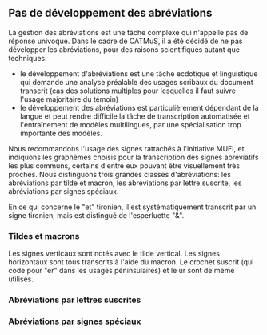 ## Pas de développement des abréviations

La gestion des abréviations est une tâche complexe qui n'appelle pas de réponse univoque. 
Dans le cadre de CATMuS, il a été décidé de ne pas développer les abréviations, pour des raisons
scientifiques autant que techniques:
- le développement d'abréviations est une tâche ecdotique et linguistique qui demande une analyse préalable
des usages scribaux du document transcrit (cas des solutions multiples pour lesquelles il faut suivre l'usage
  majoritaire du témoin)
- le développement des abréviations est particulièrement dépendant de la langue et peut rendre difficile 
la tâche de transcription automatisée et l'entraînement de modèles multilingues, par une spécialisation trop importante 
  des modèles.
  
Nous recommandons l'usage des signes rattachés à l'initiative MUFI, et indiquons les graphèmes choisis
pour la transcription des signes abréviatifs les plus communs, certains d'entre eux pouvant être visuellement très 
proches. Nous distinguons trois grandes classes d'abréviations: les abréviations par tilde et macron, les abréviations 
par lettre suscrite, les abréviations par signes spéciaux.

En ce qui concerne le "et" tironien, il est systématiquement transcrit par un signe tironien, mais est distingué de 
l'esperluette "&".

### Tildes et macrons

Les signes verticaux sont notés avec le tilde vertical. Les signes horizontaux sont tous transcrits à l'aide du macron.
Le crochet suscrit (qui code pour "er" dans les usages péninsulaires) et le ur sont de même utilisés.

### Abréviations par lettres suscrites

### Abréviations par signes spéciaux